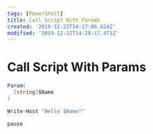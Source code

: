 ```yaml
---
tags: [PowerShell]
title: Call Script With Params
created: '2019-12-22T14:17:06.624Z'
modified: '2019-12-22T14:28:17.471Z'
---
```


# Call Script With Params

```C#
Param(
  [string]$Name
)

Write-Host "Hello $Name!"

pause
```

